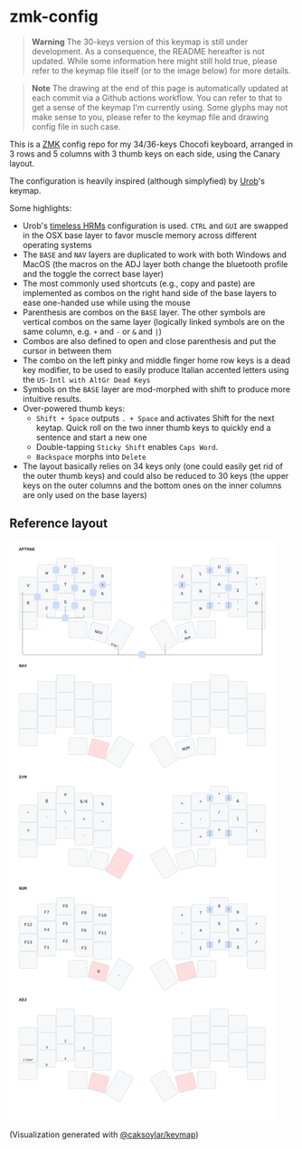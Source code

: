 # zmk-config

> **Warning**
> The 30-keys version of this keymap is still under development. As a
> consequence, the README hereafter is not updated. While some information here
> might still hold true, please refer to the keymap file itself (or to the
> image below) for more details.

> **Note**
> The drawing at the end of this page is automatically updated at each commit
> via a Github actions workflow. You can refer to that to get a sense of the
> keymap I'm currently using. Some glyphs may not make sense to you, please
> refer to the keymap file and drawing config file in such case.

This is a [ZMK](https://zmk.dev) config repo for my 34/36-keys Chocofi keyboard,
arranged in 3 rows and 5 columns with 3 thumb keys on each side, using
the Canary layout.

The configuration is heavily inspired (although simplyfied) by [Urob](https://github.com/urob/zmk-config)'s keymap.

Some highlights:

- Urob's [timeless
  HRMs](https://github.com/urob/zmk-config#timeless-homerow-mods) configuration
 is used. `CTRL` and `GUI` are swapped in the OSX base layer to favor muscle
 memory across different operating systems
- The `BASE` and `NAV` layers are duplicated to work with both Windows and
  MacOS (the macros on the ADJ layer both change the bluetooth profile and the
  toggle the correct base layer)
- The most commonly used shortcuts (e.g., copy and paste) are implemented as combos on
  the right hand side of the base layers to ease one-handed use while using the
  mouse
- Parenthesis are combos on the `BASE` layer. The other symbols are vertical
  combos on the same layer (logically linked symbols are on the same column,
  e.g. `+` and `-` or `&` and `|`)
- Combos are also defined to open and close parenthesis and put the cursor in
  between them
- The combo on the left pinky and middle finger home row keys is a dead key
  modifier, to be used to easily
produce Italian accented letters using the `US-Intl with AltGr Dead Keys`
- Symbols on the `BASE` layer are mod-morphed with shift to produce more
  intuitive results.
- Over-powered thumb keys:
  - `Shift + Space` outputs `. + Space` and activates Shift for the next
    keytap. Quick roll on the two inner thumb keys to quickly end a sentence and
    start a new one
  - Double-tapping `Sticky Shift` enables `Caps Word`.
  - `Backspace` morphs into `Delete`
- The layout basically relies on 34 keys only (one could easily get rid of the
  outer thumb keys) and could also be reduced to 30 keys (the upper keys on the
  outer columns and the bottom ones on the inner columns are only used on the
  base layers)

## Reference layout

![3x5 layout](./keymap_drawer/chocofi.svg)

(Visualization generated with [@caksoylar/keymap](https://github.com/caksoylar/keymap-drawer))
